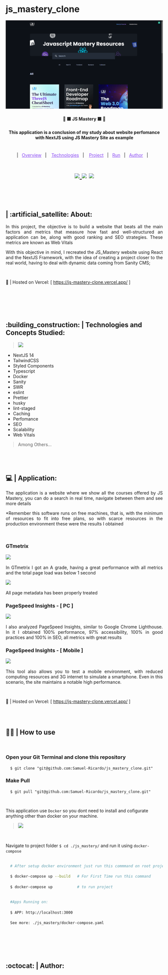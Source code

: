 # js_mastery_clone

<p align="center">
  <a href="https://fullcycle.com.br/" target="_blank">
    <img width="auto" src="./readme_files/cover.png"/>
  </a>
</p>

<h4 align="center" >🚀 🟪 JS Mastery 🟪 🚀</h4>

<h4 align="center">
  This application is a conclusion of my study about website perfomance with NextJS using JS Mastery Site as example
</h4>

#

<p align="center">
  |&nbsp;&nbsp;
  <a style="color: #8a4af3;" href="#project">Overview</a>&nbsp;&nbsp;&nbsp;|&nbsp;&nbsp;&nbsp;
  <a style="color: #8a4af3;" href="#techs">Technologies</a>&nbsp;&nbsp;&nbsp;|&nbsp;&nbsp;&nbsp;
  <a style="color: #8a4af3;" href="#app">Project</a>&nbsp;&nbsp;&nbsp;|&nbsp;&nbsp;
  <a style="color: #8a4af3;" href="#run-project">Run</a>&nbsp;&nbsp;&nbsp;|&nbsp;&nbsp;
  <a style="color: #8a4af3;" href="#author">Author</a>&nbsp;&nbsp;&nbsp;|&nbsp;&nbsp;&nbsp;
</p>

#

<h1 align="center">
  
  <a href="https://github.com/Samuel-Ricardo">
    <img src="https://img.shields.io/static/v1?label=&message=Samuel%20Ricardo&color=black&style=for-the-badge&logo=GITHUB"/>
  </a>

  <a herf="https://www.instagram.com/samuel_ricardo.ex/">
    <img src='https://img.shields.io/static/v1?label=&message=Samuel.ex&color=black&style=for-the-badge&logo=instagram'/> 
  </a>

  <a herf='https://www.linkedin.com/in/samuel-ricardo/'>
    <img src='https://img.shields.io/static/v1?label=&message=Samuel%20Ricardo&color=black&style=for-the-badge&logo=LinkedIn'/> 
  </a>

</h1>

<br>

<p id="project"/>

<br>

<h2>  | :artificial_satellite: About:  </h2>

<p align="justify">
In this project, the objective is to build a website that beats all the main factors and metrics that measure how fast and well-structured an application can be, along with good ranking and SEO strategies. These metrics are known as Web Vitals
</p>

<p align="justify">
With this objective in mind, I recreated the JS_Mastery website using React and the NextJS Framework, with the idea of creating a project closer to the real world, having to deal with dynamic data coming from Sanity CMS;
</p>

<br>

📡 | Hosted on Vercel: [ https://js-mastery-clone.vercel.app/ ]

<br>

#

<br>

<h2 id="techs">
  :building_construction: | Technologies and Concepts Studied:
</h2>

> <a href='https://nextjs.org/'> <img width="128px" src="https://www.to-r.net/media/_next/static/images/unstable_runtimejs-next-js-1dd0504f9a73958d98e95bd2ff4bc2ec.png" /> </a>

- NextJS 14
- TailwindCSS
- Styled Components
- Typescript
- Docker
- Sanity
- SWR
- eslint
- Prettier
- husky
- lint-staged
- Caching
- Perfomance
- SEO
- Scalability
- Web Vitals

> Among Others...

#

<br>

<h2 id="app">
  💻 | Application:
</h2>

<p align="justify">
The application is a website where we show all the courses offered by JS Mastery, you can do a search in real time, navigate between them and see more details
</p>

<p align="justify">
*Remember this software runs on free machines, that is, with the minimum of resources to fit into free plans, so with scarce resources in the production environment these were the results I obtained
</p>

<br/>

### GTmetrix

 <img width="auto" src="https://media.discordapp.net/attachments/852529276083503134/1186477752036110366/image.png?ex=65e67303&is=65d3fe03&hm=c55fbd8fc21ab5a27048637146006febac323090d4047ec22af95274051779ce&=&format=webp&quality=lossless&width=705&height=397"/> 

<br>

<p align="justify">
In GTmetrix I got an A grade, having a great performance with all metrics and the total page load was below 1 second
</p>

 <img width="auto" src="https://media.discordapp.net/attachments/852529276083503134/1186478279272693881/image.png?ex=65e67381&is=65d3fe81&hm=234ca92331d2979e7ae62626ed78c1c58addf1be28f9389382c84114c9bfb6ad&=&format=webp&quality=lossless&width=705&height=397"/> 

<br>

<p align="justify">
All page metadata has been properly treated
</p>

### PageSpeed Insights - [ PC ]

 <img width="auto" src="https://media.discordapp.net/attachments/852529276083503134/1186479624302100562/image.png?ex=65e674c2&is=65d3ffc2&hm=02059cfa35655199661d60848e73ebcdda3d06fc8e76acd562c174c4cbfd5bc3&=&format=webp&quality=lossless&width=705&height=397"/> 

<br>

<p align="justify">
I also analyzed PageSpeed Insights, similar to Google Chrome Lighthouse. In it I obtained 100% performance, 97% accessibility, 100% in good practices and 100% in SEO, all metrics with great results
</p>

### PageSpeed Insights - [ Mobile ]

 <img width="auto" src="https://media.discordapp.net/attachments/852529276083503134/1186479657671995422/image.png?ex=65e674ca&is=65d3ffca&hm=ab076e2de0546e7dd1b75af395b6a5b35a23dbc46da69c91a7d7c111e6f53641&=&format=webp&quality=lossless&width=705&height=397"/> 

<br>

<p align="justify">
This tool also allows you to test a mobile environment, with reduced computing resources and 3G internet to simulate a smartphone. Even in this scenario, the site maintains a notable high performance.
</p>

<br>

📡 | Hosted on Vercel: [ https://js-mastery-clone.vercel.app/ ]

<br>
<br>

<h2 id="run-project"> 
   👨‍💻 | How to use
</h2>

<br>

### Open your Git Terminal and clone this repository

```git
  $ git clone "git@github.com:Samuel-Ricardo/js_mastery_clone.git"
```

### Make Pull

```git
  $ git pull "git@github.com:Samuel-Ricardo/js_mastery_clone.git"
```

<br>

This application use `Docker` so you dont need to install and cofigurate anything other than docker on your machine.

> <a target="_blank" href="https://www.docker.com/"> <img width="48px" src="https://cdn.jsdelivr.net/gh/devicons/devicon/icons/docker/docker-plain-wordmark.svg" /> </a>

<br>

Navigate to project folder `$ cd ./js_mastery/` and run it using `docker-compose`

```bash

  # After setup docker environment just run this commmand on root project folder:

  $ docker-compose up --build   # For First Time run this command

  $ docker-compose up           # to run project


```

```bash

  #Apps Running on:

  $ APP: http://localhost:3000

  See more: ./js_mastery/docker-compose.yaml

```

<br>

#

<br>

<h2 id="author">
  :octocat: | Author:  
</h2>

